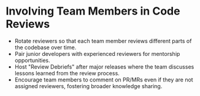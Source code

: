 # Involving Team Members in Code Reviews

* Rotate reviewers so that each team member reviews different parts of the codebase over time.
* Pair junior developers with experienced reviewers for mentorship opportunities.
* Host "Review Debriefs" after major releases where the team discusses lessons learned from the review process.
* Encourage team members to comment on PR/MRs even if they are not assigned reviewers, fostering broader knowledge sharing.

